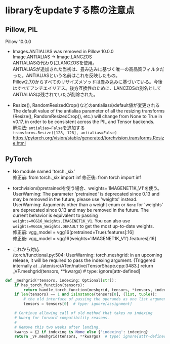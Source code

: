 # libraryをupdateする際の注意点

## Pillow, PIL

Pillow 10.0.0

- Images.ANTIALIAS was removed in Pillow 10.0.0  
Image.ANTIALIAS -> Image.LANCZOS  
ANTIALIASの代わりにLANCZOSを使用。  
ANTIALIASが追加された当初は、畳み込みに基づく唯一の高品質フィルタだった。ANTIALIASという名前はこれを反映したもの。  
Pillow2.7.0からすべてのリサイズメソッドは畳み込みに基づいている。今後はすべてアンチエイリアス。後方互換性のために、LANCZOSの別名としてANTIALIASは残されていたが削除された。

- Resize(), RandomResizedCrop()などのantialiasのdefault値が変更される  
  The default value of the antialias parameter of all the resizing transforms (Resize(), RandomResizedCrop(), etc.) will change from None to True in v0.17, in order to be consistent across the PIL and Tensor backends.  
  解決法: `antialias=False`を追加する  
  ```transforms.Resize([128, 128], antialias=False)```  
  https://pytorch.org/vision/stable/generated/torchvision.transforms.Resize.html  

## PyTorch

- No module named 'torch._six'  
修正前: from torch._six import inf
修正後: from torch import inf

- torchvisionのpretrainedを使う場合、weights='IMAGENET1K_V1'を使う。  
UserWarning: The parameter 'pretrained' is deprecated since 0.13 and may be removed in the future, please use 'weights' instead.  
UserWarning: Arguments other than a weight enum or `None` for 'weights' are deprecated since 0.13 and may be removed in the future. The current behavior is equivalent to passing `weights=VGG16_Weights.IMAGENET1K_V1`. You can also use `weights=VGG16_Weights.DEFAULT` to get the most up-to-date weights.  
修正前: vgg_model = vgg16(pretrained=True).features[:16]  
修正後: vgg_model = vgg16(weights='IMAGENET1K_V1').features[:16]  

- これから対応  
/torch/functional.py:504: UserWarning: torch.meshgrid: in an upcoming release, it will be required to pass the indexing argument. (Triggered internally at ../aten/src/ATen/native/TensorShape.cpp:3483.)
  return _VF.meshgrid(tensors, **kwargs)  # type: ignore[attr-defined]

```python
def _meshgrid(*tensors, indexing: Optional[str]):
    if has_torch_function(tensors):
        return handle_torch_function(meshgrid, tensors, *tensors, indexing=indexing)
    if len(tensors) == 1 and isinstance(tensors[0], (list, tuple)):
        # the old interface of passing the operands as one list argument
        tensors = tensors[0]  # type: ignore[assignment]

    # Continue allowing call of old method that takes no indexing
    # kwarg for forward compatibility reasons.
    #
    # Remove this two weeks after landing.
    kwargs = {} if indexing is None else {'indexing': indexing}
    return _VF.meshgrid(tensors, **kwargs)  # type: ignore[attr-defined]
```
